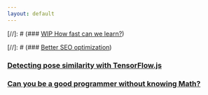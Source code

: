```yaml
---
layout: default
---
```


[//]: # (### [WIP How fast can we learn?](posts/how-fast-can-we-learn.html))

[//]: # (### [Better SEO optimization](posts/better-seo-optimization.html))

### [Detecting pose similarity with TensorFlow.js](posts/detecting-pose-similarity.html)

### [Can you be a good programmer without knowing Math?](posts/good-programmer-wo-math.html)

